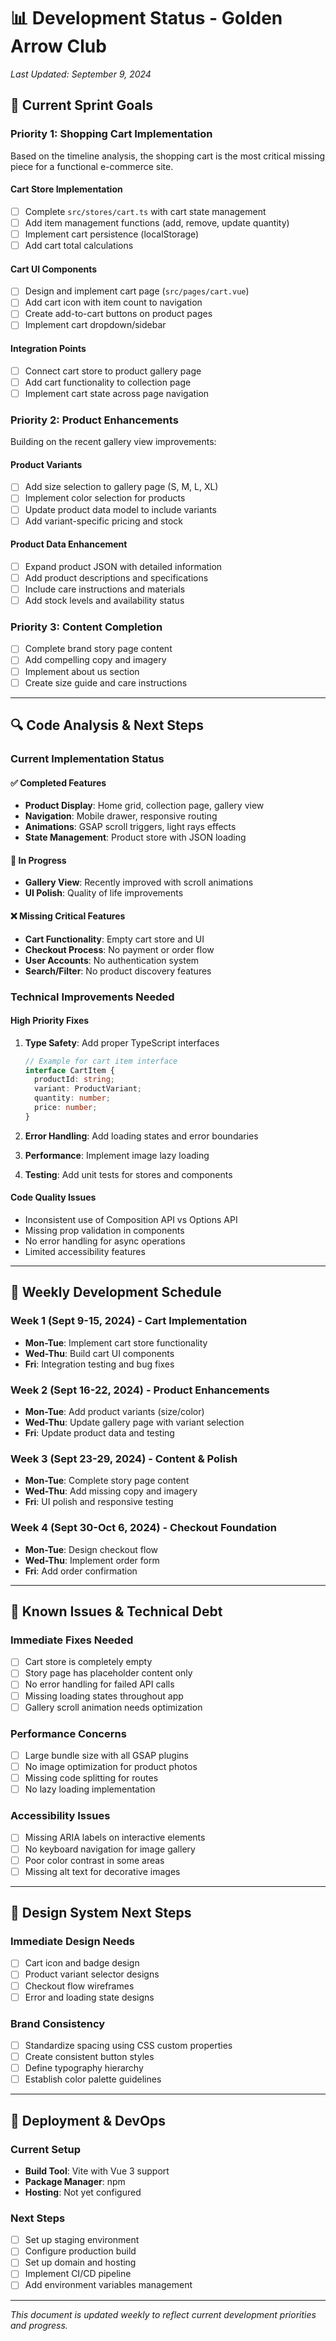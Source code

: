 # 📊 Development Status - Golden Arrow Club

*Last Updated: September 9, 2024*

## 🎯 Current Sprint Goals

### Priority 1: Shopping Cart Implementation
Based on the timeline analysis, the shopping cart is the most critical missing piece for a functional e-commerce site.

#### Cart Store Implementation
- [ ] Complete `src/stores/cart.ts` with cart state management
- [ ] Add item management functions (add, remove, update quantity)
- [ ] Implement cart persistence (localStorage)
- [ ] Add cart total calculations

#### Cart UI Components  
- [ ] Design and implement cart page (`src/pages/cart.vue`)
- [ ] Add cart icon with item count to navigation
- [ ] Create add-to-cart buttons on product pages
- [ ] Implement cart dropdown/sidebar

#### Integration Points
- [ ] Connect cart store to product gallery page
- [ ] Add cart functionality to collection page
- [ ] Implement cart state across page navigation

### Priority 2: Product Enhancements
Building on the recent gallery view improvements:

#### Product Variants
- [ ] Add size selection to gallery page (S, M, L, XL)
- [ ] Implement color selection for products
- [ ] Update product data model to include variants
- [ ] Add variant-specific pricing and stock

#### Product Data Enhancement
- [ ] Expand product JSON with detailed information
- [ ] Add product descriptions and specifications
- [ ] Include care instructions and materials
- [ ] Add stock levels and availability status

### Priority 3: Content Completion
- [ ] Complete brand story page content
- [ ] Add compelling copy and imagery
- [ ] Implement about us section
- [ ] Create size guide and care instructions

---

## 🔍 Code Analysis & Next Steps

### Current Implementation Status

#### ✅ Completed Features
- **Product Display**: Home grid, collection page, gallery view
- **Navigation**: Mobile drawer, responsive routing
- **Animations**: GSAP scroll triggers, light rays effects
- **State Management**: Product store with JSON loading

#### 🔄 In Progress
- **Gallery View**: Recently improved with scroll animations
- **UI Polish**: Quality of life improvements

#### ❌ Missing Critical Features
- **Cart Functionality**: Empty cart store and UI
- **Checkout Process**: No payment or order flow
- **User Accounts**: No authentication system
- **Search/Filter**: No product discovery features

### Technical Improvements Needed

#### High Priority Fixes
1. **Type Safety**: Add proper TypeScript interfaces
   ```typescript
   // Example for cart item interface
   interface CartItem {
     productId: string;
     variant: ProductVariant;
     quantity: number;
     price: number;
   }
   ```

2. **Error Handling**: Add loading states and error boundaries
3. **Performance**: Implement image lazy loading
4. **Testing**: Add unit tests for stores and components

#### Code Quality Issues
- Inconsistent use of Composition API vs Options API
- Missing prop validation in components
- No error handling for async operations
- Limited accessibility features

---

## 📅 Weekly Development Schedule

### Week 1 (Sept 9-15, 2024) - Cart Implementation
- **Mon-Tue**: Implement cart store functionality
- **Wed-Thu**: Build cart UI components
- **Fri**: Integration testing and bug fixes

### Week 2 (Sept 16-22, 2024) - Product Enhancements  
- **Mon-Tue**: Add product variants (size/color)
- **Wed-Thu**: Update gallery page with variant selection
- **Fri**: Update product data and testing

### Week 3 (Sept 23-29, 2024) - Content & Polish
- **Mon-Tue**: Complete story page content
- **Wed-Thu**: Add missing copy and imagery
- **Fri**: UI polish and responsive testing

### Week 4 (Sept 30-Oct 6, 2024) - Checkout Foundation
- **Mon-Tue**: Design checkout flow
- **Wed-Thu**: Implement order form
- **Fri**: Add order confirmation

---

## 🐛 Known Issues & Technical Debt

### Immediate Fixes Needed
- [ ] Cart store is completely empty
- [ ] Story page has placeholder content only
- [ ] No error handling for failed API calls
- [ ] Missing loading states throughout app
- [ ] Gallery scroll animation needs optimization

### Performance Concerns
- [ ] Large bundle size with all GSAP plugins
- [ ] No image optimization for product photos
- [ ] Missing code splitting for routes
- [ ] No lazy loading implementation

### Accessibility Issues
- [ ] Missing ARIA labels on interactive elements
- [ ] No keyboard navigation for image gallery
- [ ] Poor color contrast in some areas
- [ ] Missing alt text for decorative images

---

## 🎨 Design System Next Steps

### Immediate Design Needs
- [ ] Cart icon and badge design
- [ ] Product variant selector designs
- [ ] Checkout flow wireframes
- [ ] Error and loading state designs

### Brand Consistency
- [ ] Standardize spacing using CSS custom properties
- [ ] Create consistent button styles
- [ ] Define typography hierarchy
- [ ] Establish color palette guidelines

---

## 🚀 Deployment & DevOps

### Current Setup
- **Build Tool**: Vite with Vue 3 support
- **Package Manager**: npm
- **Hosting**: Not yet configured

### Next Steps
- [ ] Set up staging environment
- [ ] Configure production build
- [ ] Set up domain and hosting
- [ ] Implement CI/CD pipeline
- [ ] Add environment variables management

---

*This document is updated weekly to reflect current development priorities and progress.*